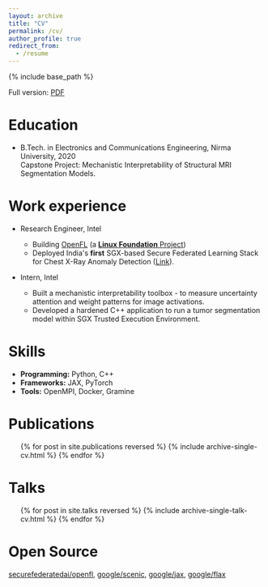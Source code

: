 ```yaml
---
layout: archive
title: "CV"
permalink: /cv/
author_profile: true
redirect_from:
  - /resume
---
```


{% include base_path %}

Full version: [PDF](https://drive.google.com/file/d/1blFQIqhagkHfd3sqsjawCyPCvl0Evrtw/view?usp=drive_link)

Education
======
* B.Tech. in Electronics and Communications Engineering, Nirma University, 2020 \
  Capstone Project: Mechanistic Interpretability of Structural MRI Segmentation Models.

Work experience
======
* Research Engineer, Intel
  * Building [OpenFL](https://github.com/securefederatedai/openfl) (a [**Linux Foundation** Project](https://openfl.io))
  * Deployed India's **first** SGX-based Secure Federated Learning Stack for Chest X-Ray Anomaly Detection ([Link](https://health.economictimes.indiatimes.com/news/health-it/aster-dm-intel-carpl-collaborate-for-secure-federated-learning-platform/92599071)).
  
* Intern, Intel
  * Built a mechanistic interpretability toolbox - to measure uncertainty attention and weight patterns for image activations.
  * Developed a hardened C++ application to run a tumor segmentation model within SGX Trusted Execution Environment.

Skills
======
* **Programming:** Python, C++
* **Frameworks:** JAX, PyTorch
* **Tools:** OpenMPI, Docker, Gramine

Publications
======
  <ul>{% for post in site.publications reversed %}
    {% include archive-single-cv.html %}
  {% endfor %}</ul>
  
Talks
======
  <ul>{% for post in site.talks reversed %}
    {% include archive-single-talk-cv.html  %}
  {% endfor %}</ul>
  
<!-- Teaching
======
  <ul>{% for post in site.teaching reversed %}
    {% include archive-single-cv.html %}
  {% endfor %}</ul> -->

Open Source
===========
[securefederatedai/openfl](https://github.com/securefederatedai/openfl), 
[google/scenic](https://github.com/google-research/scenic/tree/main),
[google/jax](https://github.com/google/jax),
[google/flax](https://github.com/google/flax)
  
<!-- Service and leadership
======
* Currently signed in to 43 different slack teams -->

<!-- * Developed a tool to capture membership inference attacks on synthetic MRIs generated from Diffusion models. -->
<!-- * Slashed training time of Object Detection Transformer from 10 days to 3.5 days (details [here](https://github.com/masterskepticista/detr)).
* Cut annual cloud spends by $112k - profiling and tuning repurposed training nodes for up to 94% scaling with 10GbE.
* Optimized ETL, deduplication, cleanup of 1.6M FHD images by 4.5x using TensorFlow and TFRecords. -->
<!-- * Deployed a ViT-based classification model across at KPN Retail, Coimbatore that brings INR 1.5cr of annualized revenue. -->
<!-- * Delivered multimodal RAG-based summarizer on Intel's internal GenAI LLM platform with >4,100 monthly avg users.
* Containerized Movidius Inference validation stack, reducing infra costs by **60%** and **12x** faster setup time. -->
